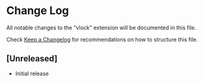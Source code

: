 # Change Log

All notable changes to the "vlock" extension will be documented in this file.

Check [Keep a Changelog](http://keepachangelog.com/) for recommendations on how to structure this file.

## [Unreleased]

- Initial release